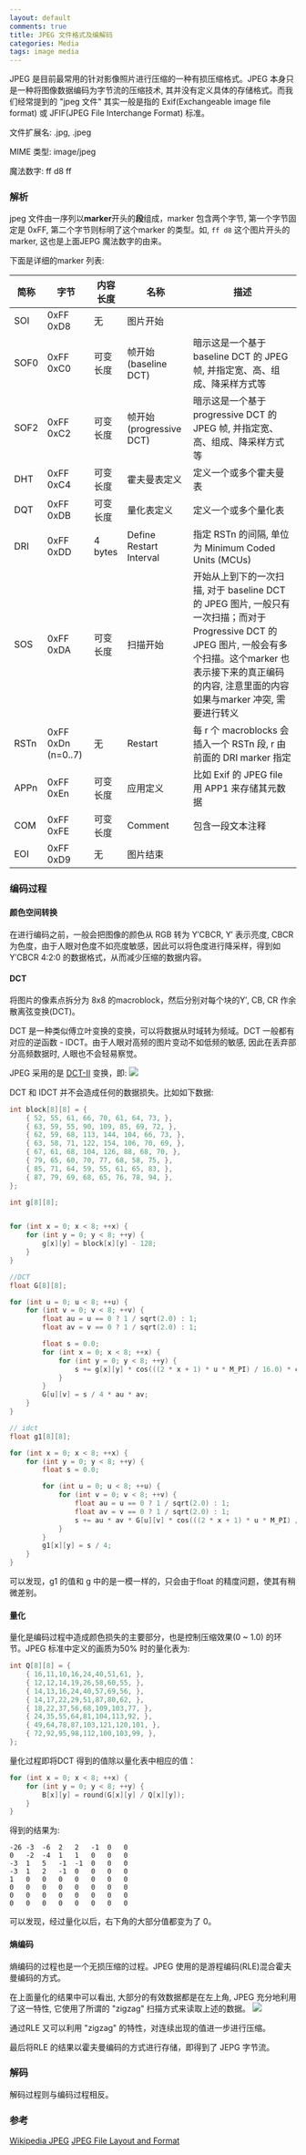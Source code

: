 ```yaml
---
layout: default
comments: true
title: JPEG 文件格式及编解码
categories: Media
tags: image media
---
```


JPEG 是目前最常用的针对影像照片进行压缩的一种有损压缩格式。JPEG 本身只是一种将图像数据编码为字节流的压缩技术, 其并没有定义具体的存储格式。而我们经常提到的 "jpeg 文件" 其实一般是指的  Exif(Exchangeable image file format) 或 JFIF(JPEG File Interchange Format) 标准。

文件扩展名: .jpg, .jpeg

MIME 类型: image/jpeg

魔法数字: ff d8 ff

### 解析

jpeg 文件由一序列以**marker**开头的**段**组成，marker 包含两个字节, 第一个字节固定是 0xFF, 第二个字节则标明了这个marker 的类型。如, `ff d8` 这个图片开头的marker, 这也是上面JEPG 魔法数字的由来。

下面是详细的marker 列表:

| 简称 | 字节 | 内容长度 | 名称 |   描述   |
|------------|-------|---------|------|-------------|
| SOI | 0xFF 0xD8 | 无 | 图片开始 | | 
| SOF0 | 0xFF 0xC0 | 可变长度 | 帧开始 (baseline DCT) | 暗示这是一个基于 baseline DCT 的 JPEG 帧, 并指定宽、高、组成、降采样方式等 |
| SOF2 | 0xFF 0xC2 | 可变长度 | 帧开始 (progressive DCT) | 暗示这是一个基于 progressive DCT 的 JPEG 帧, 并指定宽、高、组成、降采样方式等 |
| DHT | 0xFF 0xC4 | 可变长度 | 霍夫曼表定义 | 定义一个或多个霍夫曼表 |
| DQT | 0xFF 0xDB | 可变长度 | 量化表定义 | 定义一个或多个量化表 |
| DRI | 0xFF 0xDD | 4 bytes | Define Restart Interval | 指定 RSTn 的间隔, 单位为 Minimum Coded Units (MCUs) |
| SOS | 0xFF 0xDA | 可变长度 | 扫描开始 | 开始从上到下的一次扫描, 对于 baseline DCT 的 JPEG 图片, 一般只有一次扫描；而对于 Progressive DCT 的 JPEG 图片, 一般会有多个扫描。这个marker 也表示接下来的真正编码的内容, 注意里面的内容如果与marker 冲突, 需要进行转义 |
| RSTn | 0xFF 0xDn (n=0..7) | 无 | Restart | 每 r 个 macroblocks 会插入一个 RSTn 段, r 由前面的 DRI marker 指定 |
| APPn | 0xFF 0xEn | 可变长度 | 应用定义 | 比如 Exif 的 JPEG file 用 APP1 来存储其元数据 |
| COM | 0xFF 0xFE | 可变长度 | Comment | 包含一段文本注释 |
| EOI | 0xFF 0xD9 | 无 | 图片结束 | |


### 编码过程

#### 颜色空间转换

在进行编码之前，一般会把图像的颜色从 RGB 转为 Y′CBCR, Y′ 表示亮度, CBCR 为色度，由于人眼对色度不如亮度敏感，因此可以将色度进行降采样，得到如 Y′CBCR 4:2:0 的数据格式，从而减少压缩的数据内容。

#### DCT

将图片的像素点拆分为 8x8 的macroblock，然后分别对每个块的Y′, CB, CR 作余散离弦变换(DCT)。

DCT 是一种类似傅立叶变换的变换，可以将数据从时域转为频域。DCT 一般都有对应的逆函数 - IDCT。由于人眼对高频的图片变动不如低频的敏感, 因此在丢弃部分高频数据时, 人眼也不会轻易察觉。

JPEG 采用的是 [DCT-II](https://en.wikipedia.org/wiki/Discrete_cosine_transform#DCT-II) 变换，即:
![](/assets/media/DCT-II.png)

DCT 和 IDCT 并不会造成任何的数据损失。比如如下数据:

```cpp
int block[8][8] = {
    { 52, 55, 61, 66, 70, 61, 64, 73, },
    { 63, 59, 55, 90, 109, 85, 69, 72, },
    { 62, 59, 68, 113, 144, 104, 66, 73, },
    { 63, 58, 71, 122, 154, 106, 70, 69, },
    { 67, 61, 68, 104, 126, 88, 68, 70, },
    { 79, 65, 60, 70, 77, 68, 58, 75, },
    { 85, 71, 64, 59, 55, 61, 65, 83, },
    { 87, 79, 69, 68, 65, 76, 78, 94, },
};

int g[8][8];


for (int x = 0; x < 8; ++x) {
    for (int y = 0; y < 8; ++y) {
        g[x][y] = block[x][y] - 128;
    }
}

//DCT
float G[8][8];

for (int u = 0; u < 8; ++u) {
    for (int v = 0; v < 8; ++v) {
        float au = u == 0 ? 1 / sqrt(2.0) : 1;
        float av = v == 0 ? 1 / sqrt(2.0) : 1;

        float s = 0.0;
        for (int x = 0; x < 8; ++x) {
            for (int y = 0; y < 8; ++y) {
                s += g[x][y] * cos(((2 * x + 1) * u * M_PI) / 16.0) * cos(((2 * y + 1) * v * M_PI) / 16.0);
            }
        }
        G[u][v] = s / 4 * au * av;
    }
}

// idct
float g1[8][8];

for (int x = 0; x < 8; ++x) {
    for (int y = 0; y < 8; ++y) {
        float s = 0.0;

        for (int u = 0; u < 8; ++u) {
            for (int v = 0; v < 8; ++v) {
                float au = u == 0 ? 1 / sqrt(2.0) : 1;
                float av = v == 0 ? 1 / sqrt(2.0) : 1;
                s += au * av * G[u][v] * cos(((2 * x + 1) * u * M_PI) / 16.0) * cos(((2 * y + 1) * v * M_PI) / 16.0);
            }
        }
        g1[x][y] = s / 4;
    }
}
```

可以发现，g1 的值和 g 中的是一模一样的，只会由于float 的精度问题，使其有稍微差别。

#### 量化

量化是编码过程中造成颜色损失的主要部分，也是控制压缩效果(0 ~ 1.0) 的环节。JPEG 标准中定义的画质为50% 时的量化表为:

```cpp
int Q[8][8] = {
    { 16,11,10,16,24,40,51,61, },
    { 12,12,14,19,26,58,60,55, },
    { 14,13,16,24,40,57,69,56, },
    { 14,17,22,29,51,87,80,62, },
    { 18,22,37,56,68,109,103,77, },
    { 24,35,55,64,81,104,113,92, },
    { 49,64,78,87,103,121,120,101, },
    { 72,92,95,98,112,100,103,99, },
};
```

量化过程即将DCT 得到的值除以量化表中相应的值：

```cpp
for (int x = 0; x < 8; ++x) {
    for (int y = 0; y < 8; ++y) {
        B[x][y] = round(G[x][y] / Q[x][y]);
    }
}
```

得到的结果为:

```
-26 -3  -6  2   2   -1  0   0
0   -2  -4  1   1   0   0   0
-3  1   5   -1  -1  0   0   0
-3  1   2   -1  0   0   0   0
1   0   0   0   0   0   0   0
0   0   0   0   0   0   0   0
0   0   0   0   0   0   0   0
0   0   0   0   0   0   0   0
```

可以发现，经过量化以后，右下角的大部分值都变为了 0。

#### 熵编码

熵编码的过程也是一个无损压缩的过程。JPEG 使用的是游程编码(RLE)混合霍夫曼编码的方式。

在上面量化的结果中可以看出, 大部分的有效数据都是在左上角, JPEG 充分地利用了这一特性, 它使用了所谓的 "zigzag" 扫描方式来读取上述的数据。
![](/assets/media/440px-JPEG_ZigZag.svg.png)

通过RLE 又可以利用 "zigzag" 的特性，对连续出现的值进一步进行压缩。

最后将RLE 的结果以霍夫曼编码的方式进行存储，即得到了 JEPG 字节流。

### 解码

解码过程则与编码过程相反。

### 参考

[Wikipedia JPEG](https://en.wikipedia.org/wiki/JPEG)
[JPEG File Layout and Format](http://vip.sugovica.hu/Sardi/kepnezo/JPEG%20File%20Layout%20and%20Format.htm)